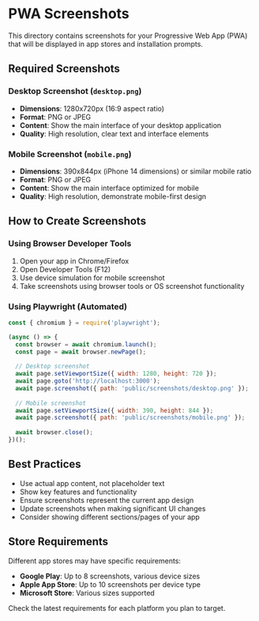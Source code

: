 # PWA Screenshots

This directory contains screenshots for your Progressive Web App (PWA) that will be displayed in app stores and installation prompts.

## Required Screenshots

### Desktop Screenshot (`desktop.png`)
- **Dimensions**: 1280x720px (16:9 aspect ratio)
- **Format**: PNG or JPEG
- **Content**: Show the main interface of your desktop application
- **Quality**: High resolution, clear text and interface elements

### Mobile Screenshot (`mobile.png`)
- **Dimensions**: 390x844px (iPhone 14 dimensions) or similar mobile ratio
- **Format**: PNG or JPEG
- **Content**: Show the main interface optimized for mobile
- **Quality**: High resolution, demonstrate mobile-first design

## How to Create Screenshots

### Using Browser Developer Tools
1. Open your app in Chrome/Firefox
2. Open Developer Tools (F12)
3. Use device simulation for mobile screenshot
4. Take screenshots using browser tools or OS screenshot functionality

### Using Playwright (Automated)
```javascript
const { chromium } = require('playwright');

(async () => {
  const browser = await chromium.launch();
  const page = await browser.newPage();
  
  // Desktop screenshot
  await page.setViewportSize({ width: 1280, height: 720 });
  await page.goto('http://localhost:3000');
  await page.screenshot({ path: 'public/screenshots/desktop.png' });
  
  // Mobile screenshot
  await page.setViewportSize({ width: 390, height: 844 });
  await page.screenshot({ path: 'public/screenshots/mobile.png' });
  
  await browser.close();
})();
```

## Best Practices
- Use actual app content, not placeholder text
- Show key features and functionality
- Ensure screenshots represent the current app design
- Update screenshots when making significant UI changes
- Consider showing different sections/pages of your app

## Store Requirements
Different app stores may have specific requirements:
- **Google Play**: Up to 8 screenshots, various device sizes
- **Apple App Store**: Up to 10 screenshots per device type
- **Microsoft Store**: Various sizes supported

Check the latest requirements for each platform you plan to target.
